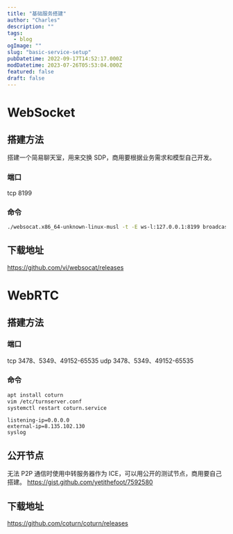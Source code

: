 ```yaml
---
title: "基础服务搭建"
author: "Charles"
description: ""
tags:
  - blog
ogImage: ""
slug: "basic-service-setup"
pubDatetime: 2022-09-17T14:52:17.000Z
modDatetime: 2023-07-26T05:53:04.000Z
featured: false
draft: false
---
```


# WebSocket

## 搭建方法

搭建一个简易聊天室，用来交换 SDP，商用要根据业务需求和模型自己开发。

### 端口

tcp 8199

### 命令

```bash
./websocat.x86_64-unknown-linux-musl -t -E ws-l:127.0.0.1:8199 broadcast:mirror:&
```

## 下载地址

<https://github.com/vi/websocat/releases>

# WebRTC

## 搭建方法

### 端口

tcp 3478、5349、49152-65535
udp 3478、5349、49152-65535

### 命令

```bash
apt install coturn
vim /etc/turnserver.conf
systemctl restart coturn.service
```

```
listening-ip=0.0.0.0
external-ip=8.135.102.130
syslog
```

## 公开节点

无法 P2P 通信时使用中转服务器作为 ICE，可以用公开的测试节点，商用要自己搭建。
<https://gist.github.com/yetithefoot/7592580>

## 下载地址

<https://github.com/coturn/coturn/releases>
